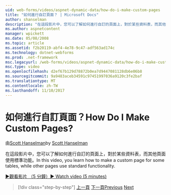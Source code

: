 ```yaml
---
uid: web-forms/videos/aspnet-dynamic-data/how-do-i-make-custom-pages
title: "如何進行自訂頁面？ | Microsoft Docs"
author: shanselman
description: "在這段影片中，您可以了解如何進行自訂的頁面上，對於某些資料表，而其他頁面使用標準功能。"
ms.author: aspnetcontent
manager: wpickett
ms.date: 05/08/2008
ms.topic: article
ms.assetid: f2b20119-abf4-4e78-9c47-adf563ad174c
ms.technology: dotnet-webforms
ms.prod: .net-framework
msc.legacyurl: /web-forms/videos/aspnet-dynamic-data/how-do-i-make-custom-pages
msc.type: video
ms.openlocfilehash: d2ef67b129d78872b0ea7d9447081128db6e06b8
ms.sourcegitcommit: 9a9483aceb34591c97451997036a9120c3fe2baf
ms.translationtype: MT
ms.contentlocale: zh-TW
ms.lasthandoff: 11/10/2017
---
```

<a name="how-do-i-make-custom-pages"></a><span data-ttu-id="922ff-104">如何進行自訂頁面？</span><span class="sxs-lookup"><span data-stu-id="922ff-104">How Do I Make Custom Pages?</span></span>
====================
<span data-ttu-id="922ff-105">由[Scott Hanselman](https://github.com/shanselman)</span><span class="sxs-lookup"><span data-stu-id="922ff-105">by [Scott Hanselman](https://github.com/shanselman)</span></span>

<span data-ttu-id="922ff-106">在這段影片中，您可以了解如何進行自訂的頁面上，對於某些資料表，而其他頁面使用標準功能。</span><span class="sxs-lookup"><span data-stu-id="922ff-106">In this video, you learn how to make a custom page for some tables, while other pages use standard functionality.</span></span>

[<span data-ttu-id="922ff-107">&#9654;觀看影片 （5 分鐘）</span><span class="sxs-lookup"><span data-stu-id="922ff-107">&#9654; Watch video (5 minutes)</span></span>](https://channel9.msdn.com/Blogs/ASP-NET-Site-Videos/how-do-i-make-custom-pages)

>[!div class="step-by-step"]
<span data-ttu-id="922ff-108">[上一頁](how-do-i-handle-business-logic-exceptions.md)
[下一頁](how-do-i-display-unknown-datatypes.md)</span><span class="sxs-lookup"><span data-stu-id="922ff-108">[Previous](how-do-i-handle-business-logic-exceptions.md)
[Next](how-do-i-display-unknown-datatypes.md)</span></span>
